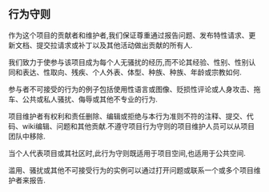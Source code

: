
## 行为守则

作为这个项目的贡献者和维护者,我们保证尊重通过报告问题、发布特性请求、更新文档、提交拉请求或补丁以及其他活动做出贡献的所有人.

我们致力于使参与该项目成为每个人无骚扰的经历,而不论其经验、性别、性别认同和表达、性取向、残疾、个人外表、体型、种族、种族、年龄或宗教如何.

参与者不可接受的行为的例子包括使用性语言或图像、贬损性评论或人身攻击、拖车、公共或私人骚扰、侮辱或其他不专业的行为.

项目维护者有权利和责任删除、编辑或拒绝与本行为准则不符的注释、提交、代码、wiki编辑、问题和其他贡献.不遵守项目行为守则的项目维护人员可以从项目团队中移除.

当个人代表项目或其社区时,此行为守则既适用于项目空间,也适用于公共空间.

滥用、骚扰或其他不可接受行为的实例可以通过打开问题或联系一个或多个项目维护者来报告.
